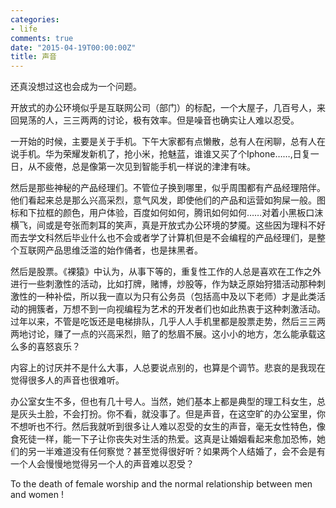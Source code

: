 ```yaml
---
categories:
- life
comments: true
date: "2015-04-19T00:00:00Z"
title: 声音
---
```

还真没想过这也会成为一个问题。


开放式的办公环境似乎是互联网公司（部门）的标配，一个大屋子，几百号人，来回晃荡的人，三三两两的讨论，极有效率。但是噪音也确实让人难以忍受。

一开始的时候，主要是关于手机。下午大家都有点懒散，总有人在闲聊，总有人在说手机。华为荣耀发新机了，抢小米，抢魅蓝，谁谁又买了个Iphone……,日复一日，从不疲倦，总是像第一次见到智能手机一样说的津津有味。

然后是那些神秘的产品经理们。不管位子换到哪里，似乎周围都有产品经理陪伴。他们看起来总是那么兴高采烈，意气风发，即使他们的产品和运营如狗屎一般。图标和下拉框的颜色，用户体验，百度如何如何，腾讯如何如何……对着小黑板口沫横飞，间或是夸张而刺耳的笑声，真是开放式办公环境的梦魇。这些因为理科不好而去学文科然后毕业什么也不会或者学了计算机但是不会编程的产品经理们，是整个互联网产品思维泛滥的始作俑者，也是抹黑者。

然后是股票。《裸猿》中认为，从事下等的，重复性工作的人总是喜欢在工作之外进行一些刺激性的活动，比如打牌，赌博，炒股等，作为缺乏原始狩猎活动那种刺激性的一种补偿，所以我一直以为只有公务员（包括高中及以下老师）才是此类活动的拥簇者，万想不到一向视编程为艺术的开发者们也如此热衷于这种刺激活动。过年以来，不管是吃饭还是电梯排队，几乎人人手机里都是股票走势，然后三三两两地讨论，赚了一点的兴高采烈，赔了的愁眉不展。这小小的地方，怎么能承载这么多的喜怒哀乐？

内容上的讨厌并不是什么大事，人总要说点别的，也算是个调节。悲哀的是我现在觉得很多人的声音也很难听。

办公室女生不多，但也有几十号人。当然，她们基本上都是典型的理工科女生，总是灰头土脸，不会打扮。你不看，就没事了。但是声音，在这空旷的办公室里，你不想听也不行。然后我就听到很多让人难以忍受的女生的声音，毫无女性特色，像食死徒一样，能一下子让你丧失对生活的热爱。这真是让婚姻看起来愈加恐怖，她们的另一半难道没有任何察觉？甚至觉得很好听？如果两个人结婚了，会不会是有一个人会慢慢地觉得另一个人的声音难以忍受？


To the death of female worship and the normal relationship between men and women !
